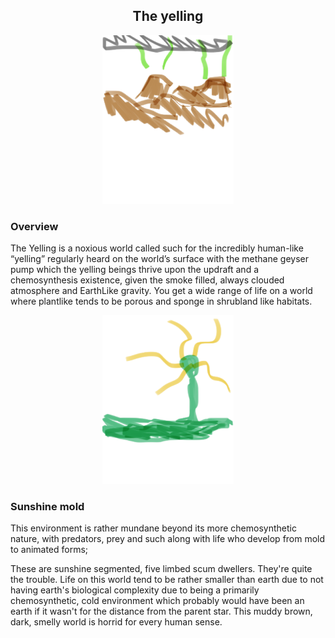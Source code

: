 <h2 align="center">The yelling
</h2>
<p align="center">
<img src="https://github.com/Insculpo/Sandbox_Galaxy/blob/Galactic/Stellar_Abyss_Setting_Bible/Photo_Directory/Yelling.png" width="210" height="270">
</p>

### Overview

The Yelling is a noxious world called such for the incredibly human-like “yelling” regularly heard on the world’s surface with the methane geyser pump which the yelling beings thrive upon the updraft and a chemosynthesis existence, given the smoke filled, always clouded atmosphere and EarthLike gravity.  You get a wide range of life on a world where plantlike tends to be porous and sponge in shrubland like habitats.  

<p align="center">
<img src="https://github.com/Insculpo/Sandbox_Galaxy/blob/Galactic/Stellar_Abyss_Setting_Bible/Photo_Directory/Sun_Mold.png" width="210" height="270">
</p>

### Sunshine mold

This environment is rather mundane beyond its more chemosynthetic nature, with predators, prey and such along with life who develop from mold to animated forms;

These are sunshine segmented, five limbed scum dwellers.  They're quite the trouble.
Life on this world tend to be rather smaller than earth due to not having earth's biological complexity due to being a primarily chemosynthetic, cold environment which probably would have been an earth if it wasn't for the distance from the parent star.  This muddy brown, dark, smelly world is horrid for every human sense.
